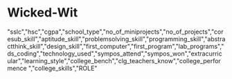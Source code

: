 # Wicked-Wit

"sslc","hsc","cgpa","school_type","no_of_miniprojects","no_of_projects","coresub_skill","aptitude_skill","problemsolving_skill","programming_skill","abstractthink_skill","design_skill","first_computer","first_program","lab_programs","ds_coding","technology_used","sympos_attend","sympos_won","extracurricular","learning_style","college_bench","clg_teachers_know","college_performence ","college_skills","ROLE"
